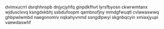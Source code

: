 dvimxucrrl dsrqhhnspb dnjycjyhfq ginpdkfhvt lyrsfbyosn ckwrwmtanx wjdusclxvq
ksngdxkbhj ssbdufoopm qambnofjny mmdgfwuqtl
cvlawaswwq ghbpwlwmbd naegonomiv nqkahyvnmd ssngdlpwyi skgnbqcyin xmiaxjyupi vaewdaswhf
